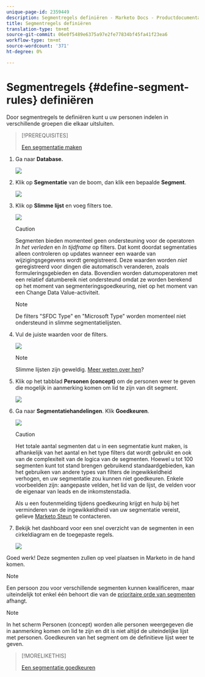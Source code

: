 ```yaml
---
unique-page-id: 2359449
description: Segmentregels definiëren - Marketo Docs - Productdocumentatie
title: Segmentregels definiëren
translation-type: tm+mt
source-git-commit: 06e0f5489e6375a97e2fe77834bf45fa41f23ea6
workflow-type: tm+mt
source-wordcount: '371'
ht-degree: 0%

---
```



# Segmentregels {#define-segment-rules} definiëren

Door segmentregels te definiëren kunt u uw personen indelen in verschillende groepen die elkaar uitsluiten.

>[!PREREQUISITES]
>
>[Een segmentatie maken](/help/marketo/product-docs/personalization/segmentation-and-snippets/segmentation/create-a-segmentation.md)

1. Ga naar **Database.**

   ![](assets/image2017-3-28-14-3a7-3a42.png)

1. Klik op **Segmentatie** van de boom, dan klik een bepaalde **Segment**.

   ![](assets/image2017-3-28-14-3a11-3a15.png)

1. Klik op **Slimme lijst** en voeg filters toe.

   ![](assets/image2017-3-28-14-3a18-3a19.png)

   >[!CAUTION]
   >
   >Segmenten bieden momenteel geen ondersteuning voor de operatoren _In het verleden_ en _In tijdframe_ op filters. Dat komt doordat segmentaties alleen controleren op updates wanneer een waarde van wijzigingsgegevens wordt geregistreerd. Deze waarden worden _niet_ geregistreerd voor dingen die automatisch veranderen, zoals formuleringsgebieden en data. Bovendien worden datumoperatoren met een relatief datumbereik niet ondersteund omdat ze worden berekend op het moment van segmenteringsgoedkeuring, niet op het moment van een Change Data Value-activiteit.

   >[!NOTE]
   >
   >De filters &quot;SFDC Type&quot; en &quot;Microsoft Type&quot; worden momenteel niet ondersteund in slimme segmentatielijsten.

1. Vul de juiste waarden voor de filters.

   ![](assets/image2017-3-28-14-3a18-3a33.png)

   >[!NOTE]
   >
   >Slimme lijsten zijn geweldig. [Meer weten over hen](/help/marketo/product-docs/core-marketo-concepts/smart-lists-and-static-lists/understanding-smart-lists.md)?

1. Klik op het tabblad **Personen (concept)** om de personen weer te geven die mogelijk in aanmerking komen om lid te zijn van dit segment.

   ![](assets/image2017-3-28-14-3a20-3a15.png)

1. Ga naar **Segmentatiehandelingen**. Klik **Goedkeuren**.

   ![](assets/image2014-9-15-11-3a36-3a7.png)

   >[!CAUTION]
   >
   >Het totale aantal segmenten dat u in een segmentatie kunt maken, is afhankelijk van het aantal en het type filters dat wordt gebruikt en ook van de complexiteit van de logica van de segmenten. Hoewel u tot 100 segmenten kunt tot stand brengen gebruikend standaardgebieden, kan het gebruiken van andere types van filters de ingewikkeldheid verhogen, en uw segmentatie zou kunnen niet goedkeuren. Enkele voorbeelden zijn: aangepaste velden, het lid van de lijst, de velden voor de eigenaar van leads en de inkomstenstadia.
   >
   >Als u een foutenmelding tijdens goedkeuring krijgt en hulp bij het verminderen van de ingewikkeldheid van uw segmentatie vereist, gelieve [Marketo Steun](https://nation.marketo.com/t5/Support/ct-p/Support) te contacteren.

1. Bekijk het dashboard voor een snel overzicht van de segmenten in een cirkeldiagram en de toegepaste regels.

   ![](assets/image2014-9-15-11-3a36-3a19.png)

Goed werk! Deze segmenten zullen op veel plaatsen in Marketo in de hand komen.

>[!NOTE]
>
>Een persoon zou voor verschillende segmenten kunnen kwalificeren, maar uiteindelijk tot enkel één behoort die van de [prioritaire orde van segmenten ](/help/marketo/product-docs/personalization/segmentation-and-snippets/segmentation/segmentation-order-priority.md) afhangt.

>[!NOTE]
>
>In het scherm Personen (concept) worden alle personen weergegeven die in aanmerking komen om lid te zijn en dit is niet altijd de uiteindelijke lijst met personen. Goedkeuren van het segment om de definitieve lijst weer te geven.

>[!MORELIKETHIS]
>
>[Een segmentatie goedkeuren](/help/marketo/product-docs/personalization/segmentation-and-snippets/segmentation/approve-a-segmentation.md)
